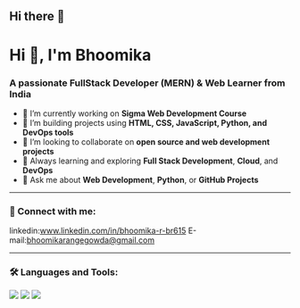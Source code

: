 ## Hi there 👋

# Hi 👋, I'm Bhoomika

### A passionate FullStack Developer (MERN) & Web Learner from India

- 🔭 I’m currently working on **Sigma Web Development Course**
- 🌱 I’m building projects using **HTML, CSS, JavaScript, Python, and DevOps tools**
- 🤝 I’m looking to collaborate on **open source and web development projects**
- 🧠 Always learning and exploring **Full Stack Development**, **Cloud**, and **DevOps**
- 💬 Ask me about **Web Development**, **Python**, or **GitHub Projects**

---

### 🔗 Connect with me:
linkedin:www.linkedin.com/in/bhoomika-r-br615
E-mail:bhoomikarangegowda@gmail.com

---

### 🛠️ Languages and Tools:

<img src="https://img.shields.io/badge/C-00599C?style=for-the-badge&logo=c&logoColor=white"/>
<img src="https://img.shields.io/badge/HTML5-e34c26?style=for-the-badge&logo=html5&logoColor=white"/>
<img src="https://img.shields.io/badge/JavaScript-f7df1e?style=for-the-badge&logo=javascript&logoColor=black"/>
